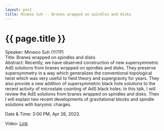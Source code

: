 ```yaml
---
layout: post
title: Minwoo Suh -- Branes wrapped on spindles and disks
---
```


{{ page.title }}
================

Speaker: Minwoo Suh (YITP)  
Title:  Branes wrapped on spindles and disks  
Abstract: Recently, we have observed construction of new supersymmetric AdS solutions from branes wrapped on spindles and disks. They preserve supersymmetry in a way which generalizes the conventional topological twist which was very useful to field theory and supergravity for years. They also provide a new addition of supersymmetric black hole solutions to the recent activity of microstate counting of AdS black holes. In this talk, I will review the AdS solutions from branes wrapped on spindles and disks. Then I will explain two recent developments of gravitational blocks and spindle solutions with baryonic charges.     

Date & Time: 3:00 PM, Apr 26, 2023.  

Video: [Link](https://www.bilibili.com/video/BV1Ga4y1V7FZ/?share_source=copy_web&vd_source=24b177539d23769c10e3e2d6f6e5e60d)  